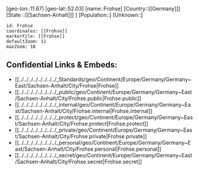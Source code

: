 ﻿---
location: [52.03,11.67]
mapzoom: [7,12] 
mapmarker: city 
type: City
tags:
- geo/City


SpocWebEntityId: 30298
isDeleted: false
confidential: public

---
[geo-lon::11.67]
[geo-lat::52.03]
[name::Frohse]
[Country::[[Germany]]]
[State ::[[Sachsen-Anhalt]]] ]
[Population::]
[Unknown::]


```leaflet
id: Frohse
coordinates: [[Frohse]]
markerFile: [[Frohse]]
defaultZoom: 11 
maxZoom: 18
```


## Confidential Links & Embeds: 
- [[../../../../../../../../_Standards/geo/Continent/Europe/Germany/Germany~East/Sachsen-Anhalt/City/Frohse|Frohse]] 
- [[../../../../../../../../_public/geo/Continent/Europe/Germany/Germany~East/Sachsen-Anhalt/City/Frohse.public|Frohse.public]] 
- [[../../../../../../../../_internal/geo/Continent/Europe/Germany/Germany~East/Sachsen-Anhalt/City/Frohse.internal|Frohse.internal]] 
- [[../../../../../../../../_protect/geo/Continent/Europe/Germany/Germany~East/Sachsen-Anhalt/City/Frohse.protect|Frohse.protect]] 
- [[../../../../../../../../_private/geo/Continent/Europe/Germany/Germany~East/Sachsen-Anhalt/City/Frohse.private|Frohse.private]] 
- [[../../../../../../../../_personal/geo/Continent/Europe/Germany/Germany~East/Sachsen-Anhalt/City/Frohse.personal|Frohse.personal]] 
- [[../../../../../../../../_secret/geo/Continent/Europe/Germany/Germany~East/Sachsen-Anhalt/City/Frohse.secret|Frohse.secret]] 
